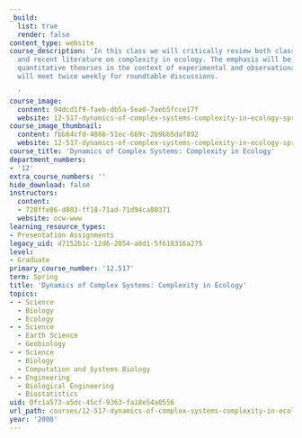 ```yaml
---
_build:
  list: true
  render: false
content_type: website
course_description: 'In this class we will critically review both classical works
  and recent literature on complexity in ecology. The emphasis will be on developing
  quantitative theories in the context of experimental and observational data. We
  will meet twice weekly for roundtable discussions.

  '
course_image:
  content: 94dcd1f9-faeb-db5a-5ea0-7aeb5fcce17f
  website: 12-517-dynamics-of-complex-systems-complexity-in-ecology-spring-2000
course_image_thumbnail:
  content: fbb64cfd-4866-51ec-669c-2b9bb5daf892
  website: 12-517-dynamics-of-complex-systems-complexity-in-ecology-spring-2000
course_title: 'Dynamics of Complex Systems: Complexity in Ecology'
department_numbers:
- '12'
extra_course_numbers: ''
hide_download: false
instructors:
  content:
  - 728ffe86-d083-ff18-71ad-71d94ca80371
  website: ocw-www
learning_resource_types:
- Presentation Assignments
legacy_uid: d7152b1c-12d6-2054-a0d1-5f610316a275
level:
- Graduate
primary_course_number: '12.517'
term: Spring
title: 'Dynamics of Complex Systems: Complexity in Ecology'
topics:
- - Science
  - Biology
  - Ecology
- - Science
  - Earth Science
  - Geobiology
- - Science
  - Biology
  - Computation and Systems Biology
- - Engineering
  - Biological Engineering
  - Biostatistics
uid: 0fc1a573-a5dc-45cf-9363-fa18e54a0556
url_path: courses/12-517-dynamics-of-complex-systems-complexity-in-ecology-spring-2000
year: '2000'
---
```

